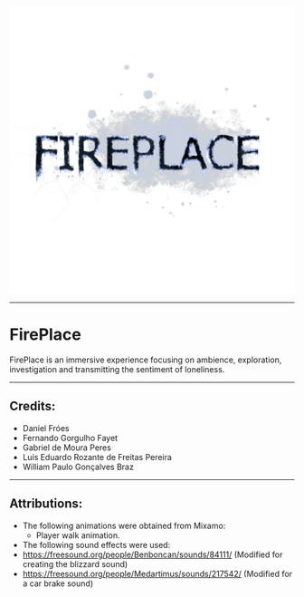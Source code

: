 

![FirePlace Logo](https://github.com/FellowshipOfTheGame/Fire-Place/blob/master/Fire%20Place/Assets/UI/Logo.png)

---

# FirePlace

FirePlace is an immersive experience focusing on ambience, exploration, investigation and transmitting the sentiment of loneliness.

---

## Credits:

- Daniel Fróes
- Fernando Gorgulho Fayet
- Gabriel de Moura Peres
- Luís Eduardo Rozante de Freitas Pereira
- William Paulo Gonçalves Braz

---

## Attributions:

- The following animations were obtained from Mixamo:
  - Player walk animation. 
- The following sound effects were used:
- https://freesound.org/people/Benboncan/sounds/84111/ (Modified for creating the blizzard sound)
- https://freesound.org/people/Medartimus/sounds/217542/ (Modified for a car brake sound)
